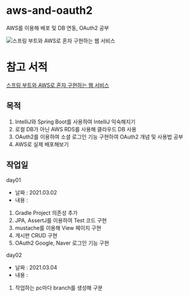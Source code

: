 # aws-and-oauth2
AWS를 이용해 배포 및 DB 연동, OAuth2 공부

![스프링 부트와 AWS로 혼자 구현하는 웹 서비스](https://user-images.githubusercontent.com/62634753/132966464-7866334b-6a20-4977-9b4e-2de8768d229c.jpg)

# 참고 서적
[스프링 부트와 AWS로 혼자 구현하는 웹 서비스](http://www.kyobobook.co.kr/product/detailViewKor.laf?ejkGb=KOR&mallGb=KOR&barcode=9788965402602&orderClick=LEa&Kc=)

## 목적
1. IntelliJ와 Spring Boot를 사용하여 IntelliJ 익숙해지기
2. 로컬 DB가 아닌 AWS RDS를 사용해 클라우드 DB 사용
3. OAuth2를 이용하여 소셜 로그인 기능 구현하여 OAuth2 개념 및 사용법 공부
4. AWS로 실제 배포해보기 

## 작업일
day01 
- 날짜 : 2021.03.02
- 내용 : 
1. Gradle Project 의존성 추가
2. JPA, AssertJ를 이용하여 Test 코드 구현
3. mustache를 이용해 View 페이지 구현
4. 게시판 CRUD 구현
5. OAuth2 Google, Naver 로그인 기능 구현

day02
- 날짜 : 2021.03.04
- 내용 : 
1. 작업하는 pc마다 branch를 생성해 구분
